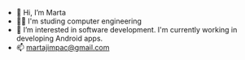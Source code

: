 - 👋 Hi, I’m Marta
- :technologist: I'm studing computer engineering
- 👀 I’m interested in software development. I'm currently working in developing Android apps.
- 📫 martajimpac@gmail.com
